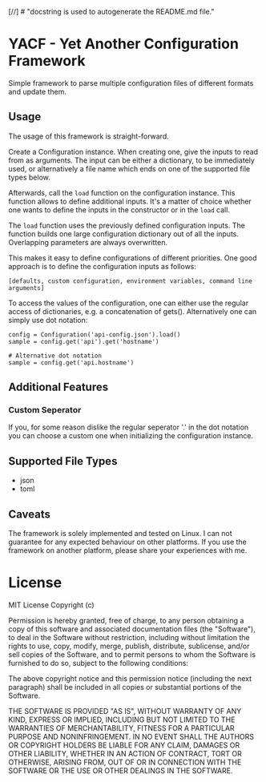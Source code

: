 

[//] # "docstring is used to autogenerate the README.md file."

# YACF - Yet Another Configuration Framework

Simple framework to parse multiple configuration files of different formats
and update them.


## Usage

The usage of this framework is straight-forward.

Create a Configuration instance. When creating one, give the inputs to read
from as arguments. The input can be either a dictionary, to be immediately 
used, or alternatively a file name which ends on one of the supported file
types below.

Afterwards, call the `load` function on the configuration instance. This
function allows to define additional inputs. It's a matter of choice whether
one wants to define the inputs in the constructor or in the `load` call.

The `load` function uses the previously defined configuration inputs. The 
function builds one large configuration dictionary out of all the inputs.
Overlapping parameters are always overwritten.

This makes it easy to define configurations of different priorities. One good
approach is to define the configuration inputs as follows:

```
[defaults, custom configuration, environment variables, command line arguments]
```

To access the values of the configuration, one can either use the regular
access of dictionaries, e.g. a concatenation of gets(). Alternatively one can
simply use dot notation:

```
config = Configuration('api-config.json').load()
sample = config.get('api').get('hostname')

# Alternative dot notation
sample = config.get('api.hostname')
```


## Additional Features

### Custom Seperator

If you, for some reason dislike the regular seperator '.' in the dot notation
you can choose a custom one when initializing the configuration instance.



## Supported File Types

* json
* toml



## Caveats

The framework is solely implemented and tested on Linux. I can not guarantee
for any expected behaviour on other platforms. 
If you use the framework on another platform, please share your experiences
with me.





# License

MIT License Copyright (c) <year> <copyright holders>

Permission is hereby granted, free of charge, to any person obtaining a copy
of this software and associated documentation files (the "Software"), to deal
in the Software without restriction, including without limitation the rights
to use, copy, modify, merge, publish, distribute, sublicense, and/or sell
copies of the Software, and to permit persons to whom the Software is furnished
to do so, subject to the following conditions:

The above copyright notice and this permission notice (including the next
paragraph) shall be included in all copies or substantial portions of the
Software.

THE SOFTWARE IS PROVIDED "AS IS", WITHOUT WARRANTY OF ANY KIND, EXPRESS OR
IMPLIED, INCLUDING BUT NOT LIMITED TO THE WARRANTIES OF MERCHANTABILITY, FITNESS
FOR A PARTICULAR PURPOSE AND NONINFRINGEMENT. IN NO EVENT SHALL THE AUTHORS
OR COPYRIGHT HOLDERS BE LIABLE FOR ANY CLAIM, DAMAGES OR OTHER LIABILITY,
WHETHER IN AN ACTION OF CONTRACT, TORT OR OTHERWISE, ARISING FROM, OUT OF
OR IN CONNECTION WITH THE SOFTWARE OR THE USE OR OTHER DEALINGS IN THE SOFTWARE.
